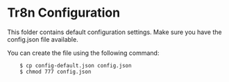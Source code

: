 Tr8n Configuration
=================

This folder contains default configuration settings. Make sure you have the config.json file available.

You can create the file using the following command:

        $ cp config-default.json config.json
        $ chmod 777 config.json


